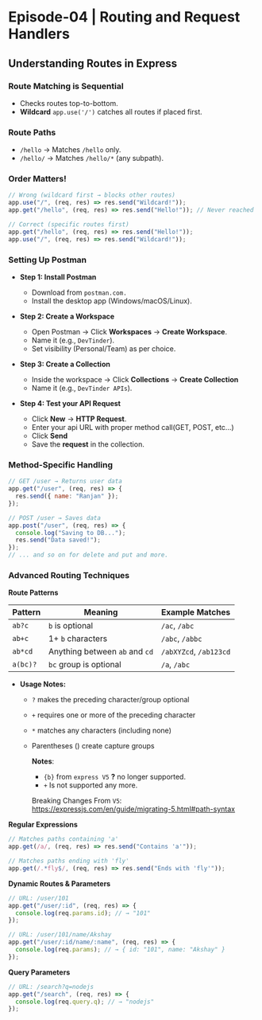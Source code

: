 # Episode-04 | Routing and Request Handlers

## Understanding Routes in Express

### Route Matching is Sequential

- Checks routes top-to-bottom.
- **Wildcard** `app.use('/')` catches all routes if placed first.

### Route Paths

- `/hello` → Matches `/hello` only.
- `/hello/` → Matches `/hello/*` (any subpath).

### Order Matters!

```js
// Wrong (wildcard first → blocks other routes)
app.use("/", (req, res) => res.send("Wildcard!"));
app.get("/hello", (req, res) => res.send("Hello!")); // Never reached

// Correct (specific routes first)
app.get("/hello", (req, res) => res.send("Hello!"));
app.use("/", (req, res) => res.send("Wildcard!"));
```

### Setting Up Postman

- **Step 1: Install Postman**
  - Download from `postman.com.`
  - Install the desktop app (Windows/macOS/Linux).
- **Step 2: Create a Workspace**
  - Open Postman → Click **Workspaces** → **Create Workspace**.
  - Name it (e.g., `DevTinder`).
  - Set visibility (Personal/Team) as per choice.
- **Step 3: Create a Collection**
  - Inside the workspace → Click **Collections** → **Create Collection**
  - Name it (e.g., `DevTinder APIs`).
- **Step 4: Test your API Request**

  - Click **New** → **HTTP Request**.
  - Enter your api URL with proper method call(GET, POST, etc...)
  - Click **Send**
  - Save the **request** in the collection.

### Method-Specific Handling

```js
// GET /user → Returns user data
app.get("/user", (req, res) => {
  res.send({ name: "Ranjan" });
});

// POST /user → Saves data
app.post("/user", (req, res) => {
  console.log("Saving to DB...");
  res.send("Data saved!");
});
// ... and so on for delete and put and more.
```

### Advanced Routing Techniques

**Route Patterns**

| Pattern  | Meaning                        | Example Matches        |
| -------- | ------------------------------ | ---------------------- |
| `ab?c`   | `b` is optional                | `/ac`, `/abc`          |
| `ab+c`   | 1+ `b` characters              | `/abc`, `/abbc`        |
| `ab*cd`  | Anything between `ab` and `cd` | `/abXYZcd`, `/ab123cd` |
| `a(bc)?` | `bc` group is optional         | `/a`, `/abc`           |

- **Usage Notes:**

  - `?` makes the preceding character/group optional
  - `+` requires one or more of the preceding character
  - `*` matches any characters (including none)
  - Parentheses () create capture groups

    **Notes**:

    - `{b}` from `express V5` **?** no longer supported.
    - `+` Is not supported any more.

    Breaking Changes From `V5`: https://expressjs.com/en/guide/migrating-5.html#path-syntax

**Regular Expressions**

```js
// Matches paths containing 'a'
app.get(/a/, (req, res) => res.send("Contains 'a'"));

// Matches paths ending with 'fly'
app.get(/.*fly$/, (req, res) => res.send("Ends with 'fly'"));
```

**Dynamic Routes & Parameters**

```js
// URL: /user/101
app.get("/user/:id", (req, res) => {
  console.log(req.params.id); // → "101"
});

// URL: /user/101/name/Akshay
app.get("/user/:id/name/:name", (req, res) => {
  console.log(req.params); // → { id: "101", name: "Akshay" }
});
```

**Query Parameters**

```js
// URL: /search?q=nodejs
app.get("/search", (req, res) => {
  console.log(req.query.q); // → "nodejs"
});
```
